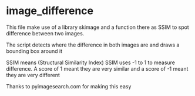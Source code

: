 # image_difference

This file make use of a library skimage and a function there as  SSIM to spot difference between two images.

The script detects where the difference in both images are and draws a bounding box around it 


SSIM means (Structural Similarity Index) SSIM uses -1 to 1 to measure difference. A score of 1 meant they are very similar and a score of -1 meant they are very different

Thanks to pyimagesearch.com for making this easy 

